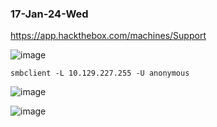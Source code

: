 ### 17-Jan-24-Wed

https://app.hackthebox.com/machines/Support

![image](https://github.com/r1skkam/HackTheBox-Walkthroughs/assets/58542375/11ffa5eb-fedd-43ed-ae02-d35bba5b4856)

```
smbclient -L 10.129.227.255 -U anonymous
```

![image](https://github.com/r1skkam/HackTheBox-Walkthroughs/assets/58542375/d0675d40-748b-4820-8cc0-4c5d8e607df5)

![image](https://github.com/r1skkam/HackTheBox-Walkthroughs/assets/58542375/d46d0766-c8e7-4943-bae7-58085a618800)


